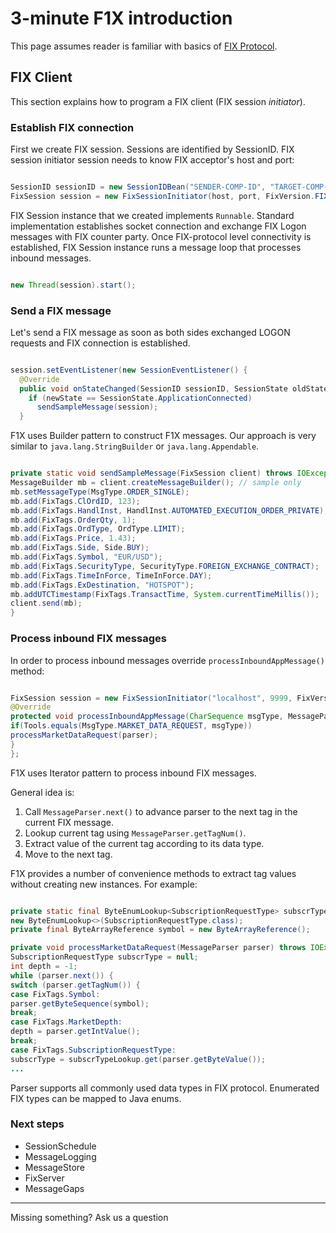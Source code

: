 # 3-minute F1X introduction #

This page assumes reader is familiar with basics of [FIX Protocol](http://en.wikipedia.org/wiki/Financial_Information_eXchange).
## FIX Client ##

This section explains how to program a FIX client (FIX session _initiator_).

### Establish FIX connection ###

First we create FIX session. Sessions are identified by SessionID. FIX session initiator session needs to know FIX acceptor's host and port:

```java

SessionID sessionID = new SessionIDBean("SENDER-COMP-ID", "TARGET-COMP-ID");
FixSession session = new FixSessionInitiator(host, port, FixVersion.FIX44, sessionID);
```

FIX Session instance that we created implements `Runnable`. Standard implementation establishes socket connection and exchange FIX Logon messages with FIX counter party. Once FIX-protocol level connectivity is established, FIX Session instance runs a message loop that processes inbound messages.

```java

new Thread(session).start();
```

### Send a FIX message ###

Let's send a FIX message as soon as both sides exchanged LOGON requests and FIX connection is established.

```java

session.setEventListener(new SessionEventListener() {
  @Override
  public void onStateChanged(SessionID sessionID, SessionState oldState, SessionState newState) {
    if (newState == SessionState.ApplicationConnected)
      sendSampleMessage(session);
  }
```

F1X uses Builder pattern to construct F1X messages. Our approach is very similar to `java.lang.StringBuilder` or `java.lang.Appendable`.

```java

private static void sendSampleMessage(FixSession client) throws IOException {
MessageBuilder mb = client.createMessageBuilder(); // sample only
mb.setMessageType(MsgType.ORDER_SINGLE);
mb.add(FixTags.ClOrdID, 123);
mb.add(FixTags.HandlInst, HandlInst.AUTOMATED_EXECUTION_ORDER_PRIVATE);
mb.add(FixTags.OrderQty, 1);
mb.add(FixTags.OrdType, OrdType.LIMIT);
mb.add(FixTags.Price, 1.43);
mb.add(FixTags.Side, Side.BUY);
mb.add(FixTags.Symbol, "EUR/USD");
mb.add(FixTags.SecurityType, SecurityType.FOREIGN_EXCHANGE_CONTRACT);
mb.add(FixTags.TimeInForce, TimeInForce.DAY);
mb.add(FixTags.ExDestination, "HOTSPOT");
mb.addUTCTimestamp(FixTags.TransactTime, System.currentTimeMillis());
client.send(mb);
}
```


### Process inbound FIX messages ###

In order to process inbound messages override `processInboundAppMessage()` method:


```java

FixSession session = new FixSessionInitiator("localhost", 9999, FixVersion.FIX44, sessionID) {
@Override
protected void processInboundAppMessage(CharSequence msgType, MessageParser parser) throws IOException {
if(Tools.equals(MsgType.MARKET_DATA_REQUEST, msgType))
processMarketDataRequest(parser);
}
};
```

F1X uses Iterator pattern to process inbound FIX messages.

General idea is:
  1. Call `MessageParser.next()` to advance parser to the next tag in the current FIX message.
  1. Lookup current tag using `MessageParser.getTagNum()`.
  1. Extract value of the current tag according to its data type.
  1. Move to the next tag.

F1X provides a number of convenience methods to extract tag values without creating new  instances. For example:

```java

private static final ByteEnumLookup<SubscriptionRequestType> subscrTypeLookup =
new ByteEnumLookup<>(SubscriptionRequestType.class);
private final ByteArrayReference symbol = new ByteArrayReference();

private void processMarketDataRequest(MessageParser parser) throws IOException {
SubscriptionRequestType subscrType = null;
int depth = -1;
while (parser.next()) {
switch (parser.getTagNum()) {
case FixTags.Symbol:
parser.getByteSequence(symbol);
break;
case FixTags.MarketDepth:
depth = parser.getIntValue();
break;
case FixTags.SubscriptionRequestType:
subscrType = subscrTypeLookup.get(parser.getByteValue());
...

```

Parser supports all commonly used data types in FIX protocol. Enumerated FIX types can be mapped to Java enums.

### Next steps ###

  * SessionSchedule
  * MessageLogging
  * MessageStore
  * FixServer
  * MessageGaps

---
Missing something? Ask us a question
